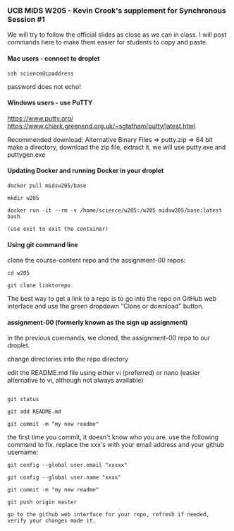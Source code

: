 ### UCB MIDS W205 - Kevin Crook's supplement for Synchronous Session #1

We will try to follow the official slides as close as we can in class.  I will post commands here to make them easier for students to copy and paste.

#### Mac users - connect to droplet

```
ssh science@ipaddress
```
password does not echo!

#### Windows users - use PuTTY

https://www.putty.org/
https://www.chiark.greenend.org.uk/~sgtatham/putty/latest.html

Recommended download: Alternative Binary Files => putty.zip => 64 bit
make a directory, download the zip file, extract it, we will use putty.exe and puttygen.exe

#### Updating Docker and running Docker in your droplet

```
docker pull midsw205/base

mkdir w205

docker run -it --rm -v /home/science/w205:/w205 midsw205/base:latest bash

(use exit to exit the container)
```

#### Using git command line

clone the course-content repo and the assignment-00 repos:

```
cd w205

git clone linktorepo

```

The best way to get a link to a repo is to go into the repo on GitHub web interface and use the green dropdown "Clone or download" button.

#### assignment-00 (formerly known as the sign up assignment)

in the previous commands, we cloned, the assignment-00 repo to our droplet.

change directories into the repo directory

edit the README.md file using either vi (preferred) or nano (easier alternative to vi, although not always available)

```

git status

git add README.md

git commit -m "my new readme"

```

the first time you commit, it doesn't know who you are.  use the following command to fix.  replace the xxx's with your email address and your github username:

```
git config --global user.email "xxxxx"

git config --global user.name "xxxx"
```
```
git commit -m "my new readme"

git push origin master

go to the github web interface for your repo, refresh if needed, verify your changes made it.

```
